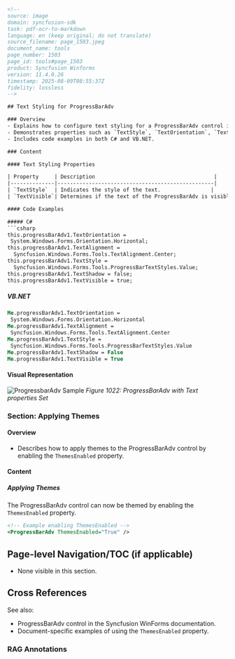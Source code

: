 ```html
<!-- 
source: image
domain: syncfusion-sdk
task: pdf-ocr-to-markdown
language: en (keep original; do not translate)
source_filename: page_1503.jpeg
document_name: tools
page_number: 1503
page_id: tools#page_1503
product: Syncfusion Winforms
version: 11.4.0.26
timestamp: 2025-08-09T08:55:37Z
fidelity: lossless
-->

## Text Styling for ProgressBarAdv

### Overview
- Explains how to configure text styling for a ProgressBarAdv control in a Windows Forms application.
- Demonstrates properties such as `TextStyle`, `TextOrientation`, `TextAlignment`, and `TextVisible`.
- Includes code examples in both C# and VB.NET.

### Content

#### Text Styling Properties

| Property     | Description                                      |
|--------------|--------------------------------------------------|
| `TextStyle`  | Indicates the style of the text.                |
| `TextVisible`| Determines if the text of the ProgressBarAdv is visible. |

#### Code Examples

##### C#
```csharp
this.progressBarAdv1.TextOrientation = 
 System.Windows.Forms.Orientation.Horizontal;
this.progressBarAdv1.TextAlignment = 
  Syncfusion.Windows.Forms.Tools.TextAlignment.Center;
this.progressBarAdv1.TextStyle =
  Syncfusion.Windows.Forms.Tools.ProgressBarTextStyles.Value;
this.progressBarAdv1.TextShadow = false;
this.progressBarAdv1.TextVisible = true;
```

##### VB.NET
```vb
Me.progressBarAdv1.TextOrientation = 
 System.Windows.Forms.Orientation.Horizontal
Me.progressBarAdv1.TextAlignment = 
 Syncfusion.Windows.Forms.Tools.TextAlignment.Center
Me.progressBarAdv1.TextStyle =
 Syncfusion.Windows.Forms.Tools.ProgressBarTextStyles.Value
Me.progressBarAdv1.TextShadow = False
Me.progressBarAdv1.TextVisible = True
```

#### Visual Representation

![ProgressbarAdv Sample](https://i.imgur.com/unknown.png)
*Figure 1022: ProgressBarAdv with Text properties Set*

### Section: Applying Themes

#### Overview
- Describes how to apply themes to the ProgressBarAdv control by enabling the `ThemesEnabled` property.

#### Content

##### Applying Themes
The ProgressBarAdv control can now be themed by enabling the `ThemesEnabled` property.

```xml
<!-- Example enabling ThemesEnabled -->
<ProgressBarAdv ThemesEnabled="True" />
```

## Page-level Navigation/TOC (if applicable)
- None visible in this section.

## Cross References
See also:
- ProgressBarAdv control in the Syncfusion WinForms documentation.
- Document-specific examples of using the `ThemesEnabled` property.

### RAG Annotations
<!-- tags: [Syncfusion Winforms, ProgressBarAdv, Text Styling, ThemesEnabled] keywords: [progressbaradv, textstyle, textorientation, textalignment, textshadow, themesenabled, windows forms] -->
```